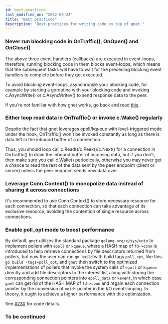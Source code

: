 ```yaml
---
id: best-practices
last_modified_on: "2022-09-24"
title: "Best practices"
description: "Best practices for writing code on top of gnet."
---
```


### Never run blocking code in OnTraffic(), OnOpen() and OnClose()

The above three event handlers (callbacks) are executed in event-loops, therefore, running blocking code in them blocks event-loops, which means that the subsequent tasks will have to wait for the preceding blocking event handlers to complete before they get executed. 

To avoid blocking event-loops, asynchronize your blocking code, for example by starting a goroutine with your blocking code and invoking c.AsyncWrite() or c.AsyncWritev() to send response data to the peer.

If you're not familiar with how gnet works, go back and read [this](https://gnet.host/docs/about/overview/#networking-model-of-multiple-threadsgoroutines).

### Either loop read data in OnTraffic() or invoke c.Wake() regularly

Despite the fact that gnet leverages epoll/kqueue with level-triggered mode under the hook, OnTraffic() won't be invoked constantly as long as there is data left in the inbound buffer of a connection.

Thus, you should loop call c.Read()/c.Peek()/c.Next() for a connection in OnTraffic() to drain the inbound buffer of incoming data, but if you don't, then make sure you call c.Wake() periodically, otherwise you may never get a chance to read the rest of the data sent by the peer endpoint (client or server) unless the peer endpoint sends new data over.


### Leverage Conn.Context() to monopolize data instead of sharing it across connections

It's recommended to use Conn.Context() to store necessary resource for each connection, so that each connection can take advantage of its exclusive resource, avoiding the contention of single resource across connections.

### Enable poll_opt mode to boost performance

By default, `gnet` utilizes the standard package `golang.org/x/sys/unix` to implement pollers with `epoll` or `kqueue`, where a HASH map of `fd->conn` is introduced to help retrieve connections by file descriptors returned from pollers, but now the user can run `go build` with build tags `poll_opt`, like this: `go build -tags=poll_opt`, and `gnet` then switch to the optimized implementations of pollers that invoke the system calls of `epoll` or `kqueue` directly and add file descriptors to the interest list along with storing the corresponding connection pointers into `epoll_data` or `kevent`, in which case `gnet` can get rid of the HASH MAP of `fd->conn` and regain each connection pointer by the conversion of `void*` pointer in the I/O event-looping. In theory, it ought to achieve a higher performance with this optimization. 

See [#230](https://github.com/panjf2000/gnet/pull/230) for code details.

### To be continued